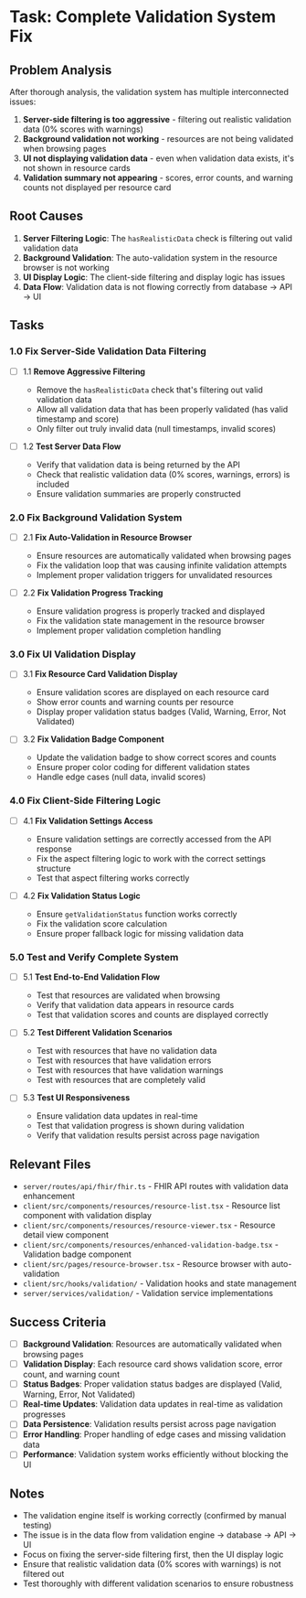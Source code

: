 # Task: Complete Validation System Fix

## Problem Analysis

After thorough analysis, the validation system has multiple interconnected issues:

1. **Server-side filtering is too aggressive** - filtering out realistic validation data (0% scores with warnings)
2. **Background validation not working** - resources are not being validated when browsing pages
3. **UI not displaying validation data** - even when validation data exists, it's not shown in resource cards
4. **Validation summary not appearing** - scores, error counts, and warning counts not displayed per resource card

## Root Causes

1. **Server Filtering Logic**: The `hasRealisticData` check is filtering out valid validation data
2. **Background Validation**: The auto-validation system in the resource browser is not working
3. **UI Display Logic**: The client-side filtering and display logic has issues
4. **Data Flow**: Validation data is not flowing correctly from database → API → UI

## Tasks

### 1.0 Fix Server-Side Validation Data Filtering
- [ ] 1.1 **Remove Aggressive Filtering**
  - Remove the `hasRealisticData` check that's filtering out valid validation data
  - Allow all validation data that has been properly validated (has valid timestamp and score)
  - Only filter out truly invalid data (null timestamps, invalid scores)

- [ ] 1.2 **Test Server Data Flow**
  - Verify that validation data is being returned by the API
  - Check that realistic validation data (0% scores, warnings, errors) is included
  - Ensure validation summaries are properly constructed

### 2.0 Fix Background Validation System
- [ ] 2.1 **Fix Auto-Validation in Resource Browser**
  - Ensure resources are automatically validated when browsing pages
  - Fix the validation loop that was causing infinite validation attempts
  - Implement proper validation triggers for unvalidated resources

- [ ] 2.2 **Fix Validation Progress Tracking**
  - Ensure validation progress is properly tracked and displayed
  - Fix the validation state management in the resource browser
  - Implement proper validation completion handling

### 3.0 Fix UI Validation Display
- [ ] 3.1 **Fix Resource Card Validation Display**
  - Ensure validation scores are displayed on each resource card
  - Show error counts and warning counts per resource
  - Display proper validation status badges (Valid, Warning, Error, Not Validated)

- [ ] 3.2 **Fix Validation Badge Component**
  - Update the validation badge to show correct scores and counts
  - Ensure proper color coding for different validation states
  - Handle edge cases (null data, invalid scores)

### 4.0 Fix Client-Side Filtering Logic
- [ ] 4.1 **Fix Validation Settings Access**
  - Ensure validation settings are correctly accessed from the API response
  - Fix the aspect filtering logic to work with the correct settings structure
  - Test that aspect filtering works correctly

- [ ] 4.2 **Fix Validation Status Logic**
  - Ensure `getValidationStatus` function works correctly
  - Fix the validation score calculation
  - Ensure proper fallback logic for missing validation data

### 5.0 Test and Verify Complete System
- [ ] 5.1 **Test End-to-End Validation Flow**
  - Test that resources are validated when browsing
  - Verify that validation data appears in resource cards
  - Test that validation scores and counts are displayed correctly

- [ ] 5.2 **Test Different Validation Scenarios**
  - Test with resources that have no validation data
  - Test with resources that have validation errors
  - Test with resources that have validation warnings
  - Test with resources that are completely valid

- [ ] 5.3 **Test UI Responsiveness**
  - Ensure validation data updates in real-time
  - Test that validation progress is shown during validation
  - Verify that validation results persist across page navigation

## Relevant Files

- `server/routes/api/fhir/fhir.ts` - FHIR API routes with validation data enhancement
- `client/src/components/resources/resource-list.tsx` - Resource list component with validation display
- `client/src/components/resources/resource-viewer.tsx` - Resource detail view component
- `client/src/components/resources/enhanced-validation-badge.tsx` - Validation badge component
- `client/src/pages/resource-browser.tsx` - Resource browser with auto-validation
- `client/src/hooks/validation/` - Validation hooks and state management
- `server/services/validation/` - Validation service implementations

## Success Criteria

- [ ] **Background Validation**: Resources are automatically validated when browsing pages
- [ ] **Validation Display**: Each resource card shows validation score, error count, and warning count
- [ ] **Status Badges**: Proper validation status badges are displayed (Valid, Warning, Error, Not Validated)
- [ ] **Real-time Updates**: Validation data updates in real-time as validation progresses
- [ ] **Data Persistence**: Validation results persist across page navigation
- [ ] **Error Handling**: Proper handling of edge cases and missing validation data
- [ ] **Performance**: Validation system works efficiently without blocking the UI

## Notes

- The validation engine itself is working correctly (confirmed by manual testing)
- The issue is in the data flow from validation engine → database → API → UI
- Focus on fixing the server-side filtering first, then the UI display logic
- Ensure that realistic validation data (0% scores with warnings) is not filtered out
- Test thoroughly with different validation scenarios to ensure robustness

